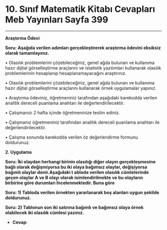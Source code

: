 # 10. Sınıf Matematik Kitabı Cevapları Meb Yayınları Sayfa 399

---

**Araştırma Ödevi**

**Soru: Aşağıda verilen adımları gerçekleştirerek araştırma ödevini eksiksiz olarak tamamlayınız.**

• Olasılık problemlerini çözebileceğiniz, genel ağda bulunan ve kullanıma hazır dijital görselleştirme araçlarını ve istatistik yazılımları kullanarak olasılık problemlerinin hesaplanıp hesaplanamayacağını araştırınız.

 • Olasılık problemlerini çözebileceğiniz, genel ağda bulunan ve kullanıma hazır dijital görselleştirme araçlarını kullanarak örnek uygulamalar yapınız.

 • Araştırma ödeviniz, öğretmeniniz tarafından aşağıdaki karekodda verilen analitik dereceli puanlama anahtarı ile değerlendirilecektir.

 • Çalışmanızı 2 hafta içinde öğretmeninize teslim ediniz.

 • Çalışmanız öğretmeniniz tarafından analitik dereceli puanlama anahtarı ile değerlendirilecektir.

 • Çalışma sonunda karekodda verilen öz değerlendirme formunu doldurunuz.

**2. Uygulama**

**Soru: İki olaydan herhangi birinin olasılığı diğer olayın gerçekleşmesine bağlı olarak değişmiyorsa bu iki olaya bağımsız olaylar, değişiyorsa bağımlı olaylar denir.Aşağıdaki t abloda verilen olasılık cümlelerinde geçen olaylar A ve B olayı olarak isimlendirilmekte ve bu olayların birbirine göre durumları İncelenmektedir. Buna göre**

**Soru: 1) Tabloda verilen örnekten yararlanarak boş alanları uygun şekilde doldurunuz.**

**Soru: 2) Tablonun son iki satırına bağımlı ve bağımsız olaya örnek olabilecek iki olasılık cümlesi yazınız.**

-   **Cevap**: